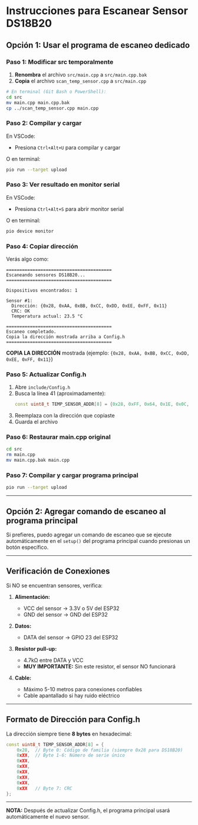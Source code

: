 # Instrucciones para Escanear Sensor DS18B20

## Opción 1: Usar el programa de escaneo dedicado

### Paso 1: Modificar src temporalmente

1. **Renombra** el archivo `src/main.cpp` a `src/main.cpp.bak`
2. **Copia** el archivo `scan_temp_sensor.cpp` a `src/main.cpp`

```bash
# En terminal (Git Bash o PowerShell):
cd src
mv main.cpp main.cpp.bak
cp ../scan_temp_sensor.cpp main.cpp
```

### Paso 2: Compilar y cargar

En VSCode:
- Presiona `Ctrl+Alt+U` para compilar y cargar

O en terminal:
```bash
pio run --target upload
```

### Paso 3: Ver resultado en monitor serial

En VSCode:
- Presiona `Ctrl+Alt+S` para abrir monitor serial

O en terminal:
```bash
pio device monitor
```

### Paso 4: Copiar dirección

Verás algo como:
```
========================================
Escaneando sensores DS18B20...
========================================

Dispositivos encontrados: 1

Sensor #1:
  Dirección: {0x28, 0xAA, 0xBB, 0xCC, 0xDD, 0xEE, 0xFF, 0x11}
  CRC: OK
  Temperatura actual: 23.5 °C

========================================
Escaneo completado.
Copia la dirección mostrada arriba a Config.h
========================================
```

**COPIA LA DIRECCIÓN** mostrada (ejemplo: `{0x28, 0xAA, 0xBB, 0xCC, 0xDD, 0xEE, 0xFF, 0x11}`)

### Paso 5: Actualizar Config.h

1. Abre `include/Config.h`
2. Busca la línea 41 (aproximadamente):
   ```cpp
   const uint8_t TEMP_SENSOR_ADDR[8] = {0x28, 0xFF, 0x64, 0x1E, 0x0C, 0x31, 0x18, 0x66};
   ```
3. Reemplaza con la dirección que copiaste
4. Guarda el archivo

### Paso 6: Restaurar main.cpp original

```bash
cd src
rm main.cpp
mv main.cpp.bak main.cpp
```

### Paso 7: Compilar y cargar programa principal

```bash
pio run --target upload
```

---

## Opción 2: Agregar comando de escaneo al programa principal

Si prefieres, puedo agregar un comando de escaneo que se ejecute automáticamente en el `setup()` del programa principal cuando presionas un botón específico.

---

## Verificación de Conexiones

Si NO se encuentran sensores, verifica:

1. **Alimentación:**
   - VCC del sensor → 3.3V o 5V del ESP32
   - GND del sensor → GND del ESP32

2. **Datos:**
   - DATA del sensor → GPIO 23 del ESP32

3. **Resistor pull-up:**
   - 4.7kΩ entre DATA y VCC
   - **MUY IMPORTANTE:** Sin este resistor, el sensor NO funcionará

4. **Cable:**
   - Máximo 5-10 metros para conexiones confiables
   - Cable apantallado si hay ruido eléctrico

---

## Formato de Dirección para Config.h

La dirección siempre tiene **8 bytes** en hexadecimal:

```cpp
const uint8_t TEMP_SENSOR_ADDR[8] = {
    0x28,  // Byte 0: Código de familia (siempre 0x28 para DS18B20)
    0xXX,  // Byte 1-6: Número de serie único
    0xXX,
    0xXX,
    0xXX,
    0xXX,
    0xXX,
    0xXX   // Byte 7: CRC
};
```

---

**NOTA:** Después de actualizar Config.h, el programa principal usará automáticamente el nuevo sensor.
